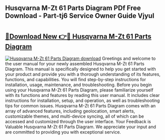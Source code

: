 ## Husqvarna M-Zt 61 Parts Diagram PDf Free Download - Part-tj6 Service Owner Guide VjyuI

# <h2><a href="http://dfp3giq.blite.top/?on=Husqvarna+M-Zt+61+Parts+Diagram">🔗Download New 👉🔴 Husqvarna M-Zt 61 Parts Diagram</a></h2>

[![Husqvarna M-Zt 61 Parts Diagram download](https://i.imgur.com/lujVjoI.png)](http://dfp3giq.blite.top/?on=Husqvarna+M-Zt+61+Parts+Diagram)
Greetings and welcome to the user manual for your newly assembled Husqvarna M-Zt 61 Parts Diagram. This manual is specifically designed to help you get started with your product and provide you with a thorough understanding of its features, functions, and capabilities. You will find step-by-step instructions for installation, usage, maintenance, and troubleshooting. Before you begin using your Husqvarna M-Zt 61 Parts Diagram, please familiarize yourself with its functions and features by reading this user manual. It includes clear instructions for installation, setup, and operation, as well as troubleshooting tips for common issues. Husqvarna M-Zt 61 Parts Diagram comes with an array of advanced features, including geolocation, smart alerts, customizable themes, and multi-device syncing, all of which can be accessed and customized through the user interface. Your Feedback is Valuable Husqvarna M-Zt 61 Parts Diagram. We appreciate your input and are committed to providing you with exceptional service.

